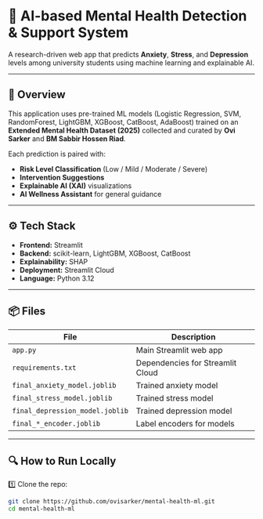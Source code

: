 # 🧠 AI-based Mental Health Detection & Support System

A research-driven web app that predicts **Anxiety**, **Stress**, and **Depression** levels among university students using machine learning and explainable AI.

---

## 🌿 Overview
This application uses pre-trained ML models (Logistic Regression, SVM, RandomForest, LightGBM, XGBoost, CatBoost, AdaBoost) trained on an **Extended Mental Health Dataset (2025)** collected and curated by **Ovi Sarker** and **BM Sabbir Hossen Riad**.

Each prediction is paired with:
- **Risk Level Classification** (Low / Mild / Moderate / Severe)
- **Intervention Suggestions**
- **Explainable AI (XAI)** visualizations
- **AI Wellness Assistant** for general guidance

---

## ⚙️ Tech Stack
- **Frontend:** Streamlit
- **Backend:** scikit-learn, LightGBM, XGBoost, CatBoost
- **Explainability:** SHAP
- **Deployment:** Streamlit Cloud
- **Language:** Python 3.12

---

## 📦 Files
| File | Description |
|------|--------------|
| `app.py` | Main Streamlit web app |
| `requirements.txt` | Dependencies for Streamlit Cloud |
| `final_anxiety_model.joblib` | Trained anxiety model |
| `final_stress_model.joblib` | Trained stress model |
| `final_depression_model.joblib` | Trained depression model |
| `final_*_encoder.joblib` | Label encoders for models |

---

## 🔍 How to Run Locally

1️⃣ Clone the repo:
```bash
git clone https://github.com/ovisarker/mental-health-ml.git
cd mental-health-ml
